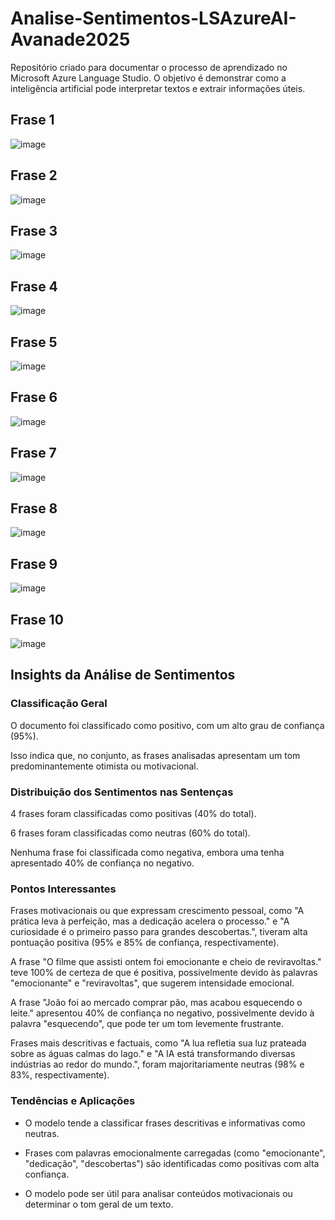 # Analise-Sentimentos-LSAzureAI-Avanade2025
Repositório criado para documentar o processo de aprendizado no Microsoft Azure Language Studio. O objetivo é demonstrar como a inteligência artificial pode interpretar textos e extrair informações úteis.

## Frase 1
![image](https://github.com/user-attachments/assets/8e7fbe0c-8a02-4ddf-ad44-395dfaee1700)

## Frase 2
![image](https://github.com/user-attachments/assets/8e05516c-6147-4243-b282-b4908fb128f4)

## Frase 3
![image](https://github.com/user-attachments/assets/8fdaec9c-71d5-4aea-8baf-79198d521217)

## Frase 4
![image](https://github.com/user-attachments/assets/c2174435-7d67-42a8-b237-1311c17bc45c)

## Frase 5
![image](https://github.com/user-attachments/assets/69554a69-9f44-4923-a829-fdedab6df195)

## Frase 6
![image](https://github.com/user-attachments/assets/fa81c476-38c3-48c1-84f6-1a7938fb26fe)

## Frase 7
![image](https://github.com/user-attachments/assets/d60df9b2-4d7c-4838-9e76-ad6d511c146d)

## Frase 8
![image](https://github.com/user-attachments/assets/b8fd2f4e-4b6f-4bbc-9f8a-0a262449916e)

## Frase 9
![image](https://github.com/user-attachments/assets/a9e5eee9-b26d-43fa-8e68-50f1d76f49de)

## Frase 10
![image](https://github.com/user-attachments/assets/f0e73320-aa7f-478e-9b6e-70318355d593)

## Insights da Análise de Sentimentos
    
### Classificação Geral

O documento foi classificado como positivo, com um alto grau de confiança (95%).

Isso indica que, no conjunto, as frases analisadas apresentam um tom predominantemente otimista ou motivacional.

### Distribuição dos Sentimentos nas Sentenças

4 frases foram classificadas como positivas (40% do total).

6 frases foram classificadas como neutras (60% do total).

Nenhuma frase foi classificada como negativa, embora uma tenha apresentado 40% de confiança no negativo.

### Pontos Interessantes

Frases motivacionais ou que expressam crescimento pessoal, como "A prática leva à perfeição, mas a dedicação acelera o processo." e "A curiosidade é o primeiro passo para grandes descobertas.", tiveram alta pontuação positiva (95% e 85% de confiança, respectivamente).

A frase "O filme que assisti ontem foi emocionante e cheio de reviravoltas." teve 100% de certeza de que é positiva, possivelmente devido às palavras "emocionante" e "reviravoltas", que sugerem intensidade emocional.

A frase "João foi ao mercado comprar pão, mas acabou esquecendo o leite." apresentou 40% de confiança no negativo, possivelmente devido à palavra "esquecendo", que pode ter um tom levemente frustrante.

Frases mais descritivas e factuais, como "A lua refletia sua luz prateada sobre as águas calmas do lago." e "A IA está transformando diversas indústrias ao redor do mundo.", foram majoritariamente neutras (98% e 83%, respectivamente).

### Tendências e Aplicações

- O modelo tende a classificar frases descritivas e informativas como neutras.

- Frases com palavras emocionalmente carregadas (como "emocionante", "dedicação", "descobertas") são identificadas como positivas com alta confiança.

- O modelo pode ser útil para analisar conteúdos motivacionais ou determinar o tom geral de um texto.
